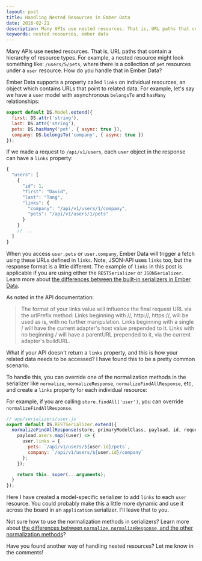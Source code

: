 ```yaml
---
layout: post
title: Handling Nested Resources in Ember Data
date: 2016-02-21
description: Many APIs use nested resources. That is, URL paths that contain a hierarchy of resource types. How do you handle that in Ember Data? Let me show you.
keywords: nested resources, ember data
---
```


Many APIs use nested resources. That is, URL paths that contain a hierarchy of resource types. For example, a nested resource might look something like: `/users/5/pets`, where there is a collection of `pet` resources under a `user` resource. How do you handle that in Ember Data?

Ember Data supports a property called `links` on individual resources, an object which contains URLs that point to related data. For example, let's say we have a `user` model with asynchronous `belongsTo` and `hasMany` relationships:

```js
export default DS.Model.extend({
  first: DS.attr('string'),
  last: DS.attr('string'),
  pets: DS.hasMany('pet', { async: true }),
  company: DS.belongsTo('company', { async: true })
});
```

If we made a request to `/api/v1/users`, each `user` object in the response can have a `links` property:

```js
{
  "users": [
    {
      "id": 1,
      "first": "David",
      "last": "Tang",
      "links": {
        "company": "/api/v1/users/1/company",
        "pets": "/api/v1/users/1/pets"
      }
    }
    // ...
  ]
}
```

When you access `user.pets` or `user.company`, Ember Data will trigger a fetch using these URLs defined in `links`. Note, JSON-API uses `links` too, but the response format is a little different. The example of `links` in this post is applicable if you are using either the `RESTSerializer` or `JSONSerializer`. Learn more about [the differences between the built-in serializers in Ember Data](/2015/12/05/which-ember-data-serializer-should-i-use.html).

As noted in the API documentation:

> The format of your links value will influence the final request URL via the urlPrefix method: Links beginning with //, http://, https://, will be used as is, with no further manipulation. Links beginning with a single / will have the current adapter's host value prepended to it. Links with no beginning / will have a parentURL prepended to it, via the current adapter's buildURL.

What if your API doesn't return a `links` property, and this is how your related data needs to be accessed? I have found this to be a pretty common scenario.

To handle this, you can override one of the normalization methods in the serializer like `normalize`, `normalizeResponse`, `normalizeFindAllResponse`, etc, and create a `links` property for each individual resource:

For example, if you are calling `store.findAll('user')`, you can override `normalizeFindAllResponse`.

```js
// app/serializers/user.js
export default DS.RESTSerializer.extend({
  normalizeFindAllResponse(store, primaryModelClass, payload, id, requestType) {
    payload.users.map((user) => {
      user.links = {
        pets: `/api/v1/users/${user.id}/pets`,
        company: `/api/v1/users/${user.id}/company`
      };
    });

    return this._super(...arguments);
  }
});
```

Here I have created a model-specific serializer to add `links` to each `user` resource. You could probably make this a little more dynamic and use it across the board in an `application` serializer. I'll leave that to you.

Not sure how to use the normalization methods in serializers? Learn more about [the differences between `normalize`, `normalizeResponse`, and the other normalization methods](/2016/01/23/ember-data-and-custom-apis-5-common-serializer-customizations.html)?

Have you found another way of handling nested resources? Let me know in the comments!
